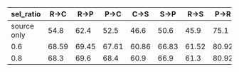 | sel_ratio   | R→C   | R→P   | P→C   | C→S   | S→P   | R→S   | P→R   | Avg  |
|-------------|-------|-------|-------|-------|-------|-------|-------|------|
| source only | 54.8  | 62.4  | 52.5  | 46.6  | 50.6  | 45.9  | 75.1  | 55.4 |
| 0.6         | 68.59 | 69.45 | 67.61 | 60.86 | 66.83 | 61.52 | 80.92 | 68.0 |  
| 0.8         | 68.3  | 69.6  | 68.4  | 60.9  | 66.9  | 61.3  | 80.92 | 68.0 |
